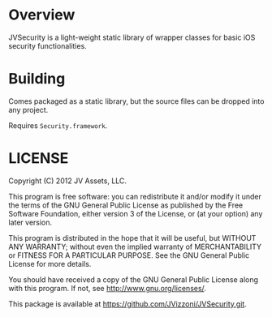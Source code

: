 # Overview

JVSecurity is a light-weight static library of wrapper classes for basic iOS security functionalities.

# Building

Comes packaged as a static library, but the source files can be dropped into any project.

Requires `Security.framework`.


# LICENSE
Copyright (C) 2012  JV Assets, LLC.

This program is free software: you can redistribute it and/or modify it under the terms of the GNU General Public License as published by the Free Software Foundation, either version 3 of the License, or (at your option) any later version.

This program is distributed in the hope that it will be useful, but WITHOUT ANY WARRANTY; without even the implied warranty of MERCHANTABILITY or FITNESS FOR A PARTICULAR PURPOSE.  See the GNU General Public License for more details.

You should have received a copy of the GNU General Public License along with this program.  If not, see <http://www.gnu.org/licenses/>.

This package is available at <https://github.com/JVizzoni/JVSecurity.git>.
